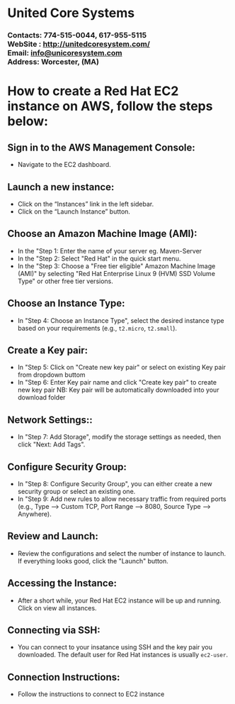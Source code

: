 # United Core Systems

### Contacts: 774-515-0044, 617-955-5115<br> WebSite : <http://unitedcoresystem.com/><br>Email: info@unicoresystem.com <br>Address: Worcester, (MA)

#  How to create a Red Hat EC2 instance on AWS, follow the steps below:

## **Sign in to the AWS Management Console**: 
   - Navigate to the EC2 dashboard.

## **Launch a new instance**:
   - Click on the “Instances” link in the left sidebar.
   - Click on the “Launch Instance” button.

## **Choose an Amazon Machine Image (AMI)**:
   - In the "Step 1: Enter the name of your server eg. Maven-Server
   - In the "Step 2: Select "Red Hat" in the quick start menu.
   - In the "Step 3: Choose a "Free tier eligible" Amazon Machine Image (AMI)" by selecting "Red Hat Enterprise Linux 9 (HVM) SSD Volume Type" or other free tier versions. 

## **Choose an Instance Type**:
   - In "Step 4: Choose an Instance Type", select the desired instance type based on your requirements (e.g., `t2.micro`, `t2.small`). 

## **Create a Key pair**:
   - In "Step 5: Click on "Create new key pair" or select on existing Key pair from dropdown buttom
   - In "Step 6: Enter Key pair name and click  "Create key pair" to create new key pair
   NB: Key pair will be automatically downloaded into your download folder

## **Network Settings:**:
   - In "Step 7: Add Storage", modify the storage settings as needed, then click "Next: Add Tags".

##  **Configure Security Group**:
   - In "Step 8: Configure Security Group", you can either create a new security group or select an existing one. 
   - In "Step 9: Add new rules to allow necessary traffic from required ports  (e.g., Type --> Custom TCP,  Port Range --> 8080, Source Type --> Anywhere). 

## **Review and Launch**:
   - Review the configurations and select the number of instance to launch. If everything looks good, click the "Launch" button.

## **Accessing the Instance**:
   - After a short while, your Red Hat EC2 instance will be up and running. Click on view all instances.  

## **Connecting via SSH**:
   - You can connect to your insatance using SSH and the key pair you downloaded. 
The default user for Red Hat instances is usually `ec2-user`.

## **Connection Instructions**:
   - Follow the instructions to connect to EC2 instance 

